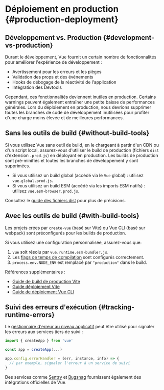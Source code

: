 # Déploiement en production {#production-deployment}

## Développement vs. Production {#development-vs-production}

Durant le développement, Vue fournit un certain nombre de fonctionnalités pour améliorer l'expérience de développement :

- Avertissement pour les erreurs et les pièges
- Validation des props et des événements
- Hooks de débogage de la réactivité de l'application 
- Intégration des Devtools

Cependant, ces fonctionnalités deviennent inutiles en production. Certains warnings peuvent également entraîner une petite baisse de performances générales. Lors du déploiement en production, nous devrions supprimer toutes les branches de code de développement inutilisées pour profiter d'une charge moins élevée et de meilleures performances.

## Sans les outils de build {#without-build-tools}

Si vous utilisez Vue sans outil de build, en le chargeant à partir d'un CDN ou d'un script local, assurez-vous d'utiliser le build de production (fichiers `dist` d'extension `.prod.js`) en déployant en production. Les builds de production sont pré-minifiés et toutes les branches de développement y sont supprimées.

- Si vous utilisez un build global (accédé via le `Vue` global) : utilisez `vue.global.prod.js`.
- Si vous utilisez un build ESM (accédé via les imports ESM natifs) : utilisez `vue.esm-browser.prod.js`.

Consultez le [guide des fichiers dist](https://github.com/vuejs/core/tree/main/packages/vue#which-dist-file-to-use) pour plus de précisions.

## Avec les outils de build {#with-build-tools}

Les projets crées par `create-vue` (basé sur Vite) ou Vue CLI (basé sur webpack) sont préconfigurés pour les builds de production.

Si vous utilisez une configuration personnalisée, assurez-vous que:

1. `vue` soit résolu par `vue.runtime.esm-bundler.js`.
2. Les [flags de temps de compilation](https://github.com/vuejs/core/tree/main/packages/vue#bundler-build-feature-flags) sont configurés correctement.
3. <code>process.env<wbr>.NODE_ENV</code> est remplacé par `"production"` dans le build.

Références supplémentaires :

- [Guide de build de production Vite](https://vitejs.dev/guide/build.html)
- [Guide déploiement Vite](https://vitejs.dev/guide/static-deploy.html)
- [Guide de déploiement Vue CLI](https://cli.vuejs.org/guide/deployment.html)

## Suivi des erreurs d'exécution {#tracking-runtime-errors}

Le [gestionnaire d'erreur au niveau applicatif](/api/application.html#app-config-errorhandler) peut être utilisé pour signaler les erreurs aux services tiers de suivi :

```js
import { createApp } from 'vue'

const app = createApp(...)

app.config.errorHandler = (err, instance, info) => {
  // par exemple, signaler l'erreur à un service de suivi
}
```

Des services comme [Sentry](https://docs.sentry.io/platforms/javascript/guides/vue/) et [Bugsnag](https://docs.bugsnag.com/platforms/javascript/vue/) fournissent également des intégrations officielles de Vue.